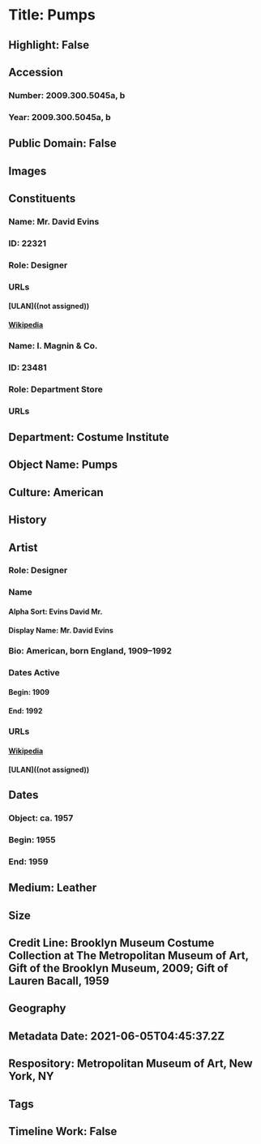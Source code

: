 # Title: Pumps
## Highlight: False
## Accession
### Number: 2009.300.5045a, b
### Year: 2009.300.5045a, b
## Public Domain: False
## Images
## Constituents
### Name: Mr. David Evins
### ID: 22321
### Role: Designer
### URLs
#### [ULAN]((not assigned))
#### [Wikipedia](https://www.wikidata.org/wiki/Q67175873)
### Name: I. Magnin &amp; Co.
### ID: 23481
### Role: Department Store
### URLs
## Department: Costume Institute
## Object Name: Pumps
## Culture: American
## History
## Artist
### Role: Designer
### Name
#### Alpha Sort: Evins David Mr.
#### Display Name: Mr. David Evins
### Bio: American, born England, 1909–1992
### Dates Active
#### Begin: 1909
#### End: 1992
### URLs
#### [Wikipedia](https://www.wikidata.org/wiki/Q67175873)
#### [ULAN]((not assigned))
## Dates
### Object: ca. 1957
### Begin: 1955
### End: 1959
## Medium: Leather
## Size
## Credit Line: Brooklyn Museum Costume Collection at The Metropolitan Museum of Art, Gift of the Brooklyn Museum, 2009; Gift of Lauren Bacall, 1959
## Geography
## Metadata Date: 2021-06-05T04:45:37.2Z
## Respository: Metropolitan Museum of Art, New York, NY
## Tags
## Timeline Work: False